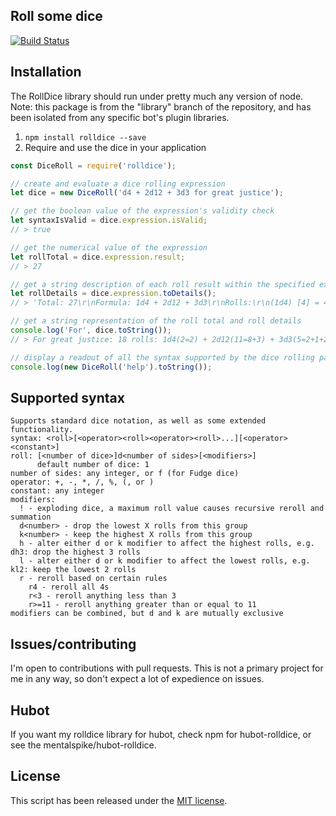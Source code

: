 Roll some dice
---

[![Build Status](https://travis-ci.org/mentalspike/rolldice.svg?branch=library)](https://travis-ci.org/mentalspike/rolldice)

## Installation

The RollDice library should run under pretty much any version of node. Note: this package is from the "library" branch of the repository, and has been isolated from any specific bot's plugin libraries.

1. `npm install rolldice --save`
2. Require and use the dice in your application

``` javascript
const DiceRoll = require('rolldice');

// create and evaluate a dice rolling expression
let dice = new DiceRoll('d4 + 2d12 + 3d3 for great justice');

// get the boolean value of the expression's validity check
let syntaxIsValid = dice.expression.isValid;
// > true

// get the numerical value of the expression
let rollTotal = dice.expression.result;
// > 27

// get a string description of each roll result within the specified expression
let rollDetails = dice.expression.toDetails();
// > 'Total: 27\r\nFormula: 1d4 + 2d12 + 3d3\r\nRolls:\r\n(1d4) [4] = 4\r\n(2d12) [6,11] = 17\r\n(3d3) [1,3,2] = 6'

// get a string representation of the roll total and roll details
console.log('For', dice.toString());
// > For great justice: 18 rolls: 1d4(2=2) + 2d12(11=8+3) + 3d3(5=2+1+2)

// display a readout of all the syntax supported by the dice rolling parser
console.log(new DiceRoll('help').toString());
```

## Supported syntax

``` plaintext
Supports standard dice notation, as well as some extended functionality.
syntax: <roll>[<operator><roll><operator><roll>...][<operator><constant>]
roll: [<number of dice>]d<number of sides>[<modifiers>]
      default number of dice: 1
number of sides: any integer, or f (for Fudge dice)
operator: +, -, *, /, %, (, or )
constant: any integer
modifiers:
  ! - exploding dice, a maximum roll value causes recursive reroll and summation
  d<number> - drop the lowest X rolls from this group
  k<number> - keep the highest X rolls from this group
  h - alter either d or k modifier to affect the highest rolls, e.g. dh3: drop the highest 3 rolls
  l - alter either d or k modifier to affect the lowest rolls, e.g. kl2: keep the lowest 2 rolls
  r - reroll based on certain rules
    r4 - reroll all 4s
    r<3 - reroll anything less than 3
    r>=11 - reroll anything greater than or equal to 11
modifiers can be combined, but d and k are mutually exclusive
```

## Issues/contributing

I'm open to contributions with pull requests. This is not a primary project for me in any way, so don't expect a lot of expedience on issues.

## Hubot

If you want my rolldice library for hubot, check npm for hubot-rolldice, or see the mentalspike/hubot-rolldice.

## License

This script has been released under the [MIT license](./LICENSE).
